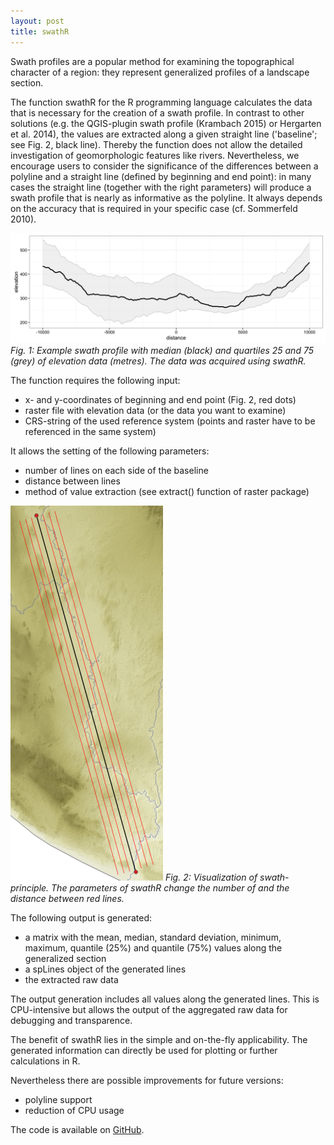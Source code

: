 ```yaml
---
layout: post
title: swathR
---
```


Swath profiles are a popular method for examining the topographical character of a region: 
they represent generalized profiles of a landscape section.

The function swathR for the R programming language calculates the data that is necessary for the creation of a swath profile. 
In contrast to other solutions (e.g. the QGIS-plugin swath profile (Krambach 2015) or Hergarten et al. 2014), the values are
extracted along a given straight line ('baseline'; see Fig. 2, black line). Thereby the function does not allow the detailed 
investigation of geomorphologic features like rivers. Nevertheless, we encourage users to consider the significance of the 
differences between a polyline and a straight line (defined by beginning and end point): in many cases the straight line 
(together with the right parameters) will produce a swath profile that is nearly as informative as the polyline. It always 
depends on the accuracy that is required in your specific case (cf. Sommerfeld 2010).

![](/images/swathR-01.png)
*Fig. 1: Example swath profile with median (black) and quartiles 25 and 75 (grey) of elevation data (metres). The data was acquired using swathR.*

The function requires the following input:

+ x- and y-coordinates of beginning and end point (Fig. 2, red dots)
+ raster file with elevation data (or the data you want to examine)
+ CRS-string of the used reference system (points and raster have to be referenced in the same system)

It allows the setting of the following parameters:

+ number of lines on each side of the baseline
+ distance between lines
+ method of value extraction (see extract() function of raster package)

![](/images/swathR-02.png)
*Fig. 2: Visualization of swath-principle. The parameters of swathR change the number of and the distance between red lines.*


The following output is generated:

+ a matrix with the mean, median, standard deviation, minimum, maximum, quantile (25%) and quantile (75%) values along the generalized section
+ a spLines object of the generated lines
+ the extracted raw data

The output generation includes all values along the generated lines. This is CPU-intensive but allows the output of the aggregated raw data for debugging and transparence.

The benefit of swathR lies in the simple and on-the-fly applicability. The generated information can directly be used for plotting or further calculations in R.

Nevertheless there are possible improvements for future versions:

+ polyline support
+ reduction of CPU usage


The code is available on [GitHub](https://github.com/jjvhab/swathR).
